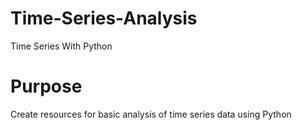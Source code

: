 # Time-Series-Analysis
Time Series With Python

# Purpose
Create resources for basic analysis of time series data using Python
